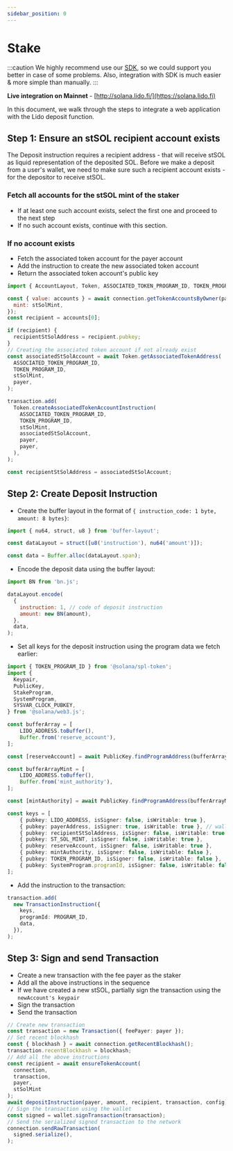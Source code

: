 ```yaml
---
sidebar_position: 0
---
```


# Stake

:::caution
We highly recommend use our [SDK](/frontend-integration/sdk), so we could support you better in case of some problems.
Also, integration with SDK is much easier & more simple than manually.
:::

**Live integration on Mainnet** - [http://solana.lido.fi/](https://solana.lido.fi)

In this document, we walk through the steps to integrate a web application with the Lido deposit function.

## Step 1: Ensure an stSOL recipient account exists
The Deposit instruction requires a recipient address - that will receive stSOL as liquid representation of the deposited SOL.
Before we make a deposit from a user's wallet, we need to make sure such a recipient account exists - for the depositor to receive stSOL.

### Fetch all accounts for the stSOL mint of the staker
- If at least one such account exists, select the first one and proceed to the next step
- If no such account exists, continue with this section.

### If no account exists
- Fetch the associated token account for the payer account
- Add the instruction to create the new associated token account
- Return the associated token account's public key
```javascript
import { AccountLayout, Token, ASSOCIATED_TOKEN_PROGRAM_ID, TOKEN_PROGRAM_ID } from '@solana/spl-token';

const { value: accounts } = await connection.getTokenAccountsByOwner(payer, {
  mint: stSolMint,
});
const recipient = accounts[0];

if (recipient) {
  recipientStSolAddress = recipient.pubkey;
}
// Creating the associated token account if not already exist
const associatedStSolAccount = await Token.getAssociatedTokenAddress(
  ASSOCIATED_TOKEN_PROGRAM_ID,
  TOKEN_PROGRAM_ID,
  stSolMint,
  payer,
);

transaction.add(
  Token.createAssociatedTokenAccountInstruction(
    ASSOCIATED_TOKEN_PROGRAM_ID,
    TOKEN_PROGRAM_ID,
    stSolMint,
    associatedStSolAccount,
    payer,
    payer,
  ),
);

const recipientStSolAddress = associatedStSolAccount;
```

## Step 2: Create Deposit Instruction

- Create the buffer layout in the format of `{ instruction_code: 1 byte, amount: 8 bytes}`:
```javascript
import { nu64, struct, u8 } from 'buffer-layout';

const dataLayout = struct([u8('instruction'), nu64('amount')]);

const data = Buffer.alloc(dataLayout.span);
```

- Encode the deposit data using the buffer layout:
```javascript
import BN from 'bn.js';

dataLayout.encode(
  {
    instruction: 1, // code of deposit instruction
    amount: new BN(amount),
  },
  data,
);
```

- Set all keys for the deposit instruction using the program data we fetch earlier:
```ts
import { TOKEN_PROGRAM_ID } from '@solana/spl-token';
import {
  Keypair,
  PublicKey,
  StakeProgram,
  SystemProgram,
  SYSVAR_CLOCK_PUBKEY,
} from '@solana/web3.js';

const bufferArray = [
    LIDO_ADDRESS.toBuffer(),
    Buffer.from('reserve_account'),
];

const [reserveAccount] = await PublicKey.findProgramAddress(bufferArray, programId);

const bufferArrayMint = [
    LIDO_ADDRESS.toBuffer(),
    Buffer.from('mint_authority'),
];

const [mintAuthority] = await PublicKey.findProgramAddress(bufferArrayMint, programId);

const keys = [
    { pubkey: LIDO_ADDRESS, isSigner: false, isWritable: true },
    { pubkey: payerAddress, isSigner: true, isWritable: true }, // wallet.publicKey
    { pubkey: recipientStSolAddress, isSigner: false, isWritable: true },
    { pubkey: ST_SOL_MINT, isSigner: false, isWritable: true },
    { pubkey: reserveAccount, isSigner: false, isWritable: true },
    { pubkey: mintAuthority, isSigner: false, isWritable: false },
    { pubkey: TOKEN_PROGRAM_ID, isSigner: false, isWritable: false },
    { pubkey: SystemProgram.programId, isSigner: false, isWritable: false },
];
```

- Add the instruction to the transaction:
```ts
transaction.add(
  new TransactionInstruction({
    keys,
    programId: PROGRAM_ID,
    data,
  }),
);
```

## Step 3: Sign and send Transaction
- Create a new transaction with the fee payer as the staker
- Add all the above instructions in the sequence
- If we have created a new stSOL, partially sign the transaction using the `newAccount's keypair`
- Sign the transaction
- Send the transaction
```ts
// Create new transaction
const transaction = new Transaction({ feePayer: payer });
// Set recent blockhash
const { blockhash } = await connection.getRecentBlockhash();
transaction.recentBlockhash = blockhash;
// Add all the above instructions
const recipient = await ensureTokenAccount(
  connection,
  transaction,
  payer,
  stSolMint
);
await depositInstruction(payer, amount, recipient, transaction, config);
// Sign the transaction using the wallet
const signed = wallet.signTransaction(transaction);
// Send the serialized signed transaction to the network
connection.sendRawTransaction(
  signed.serialize(),
);
```
